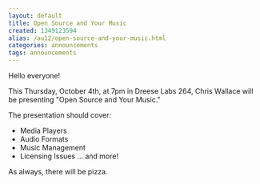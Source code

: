 ```yaml
---
layout: default
title: Open Source and Your Music
created: 1349123594
alias: /au12/open-source-and-your-music.html
categories: announcements
tags: announcements
---
```

Hello everyone!

This Thursday, October 4th, at 7pm in Dreese Labs 264, Chris Wallace will be presenting "Open Source and Your Music."

The presentation should cover:
- Media Players
- Audio Formats
- Music Management
- Licensing Issues
... and more!

As always, there will be pizza.
